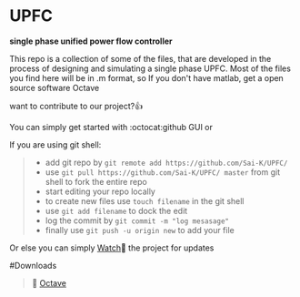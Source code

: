 # UPFC
**single phase unified power flow controller**

This repo is a collection of some of the files, that are developed in the process of designing and simulating a single phase UPFC.
Most of the files you find here will be in .m format, so If you don't have matlab, get a open source software Octave


want to contribute to our project?:+1:

You can simply get started with :octocat:github GUI or

If you are using git shell:
>- add git repo by `git remote add https://github.com/Sai-K/UPFC/`
>- use `git pull https://github.com/Sai-K/UPFC/ master` from git shell to fork the entire repo
>- start editing your repo locally
>- to create new files use `touch filename` in the git shell
>- use `git add filename` to dock the edit
>- log the commit by `git commit -m "log mesasage" `
>- finally use `git push -u origin new` to add your file

Or else you can simply [Watch](https://github.com/Sai-K/UPFC/subscription):eyes: the project for updates

#Downloads
>:link: [Octave](https://www.gnu.org/software/octave/)

